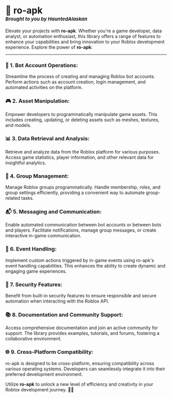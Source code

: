 # 🤖 ro-apk <span style="font-size: 15"><br>*Brought to you by HauntedAlaskan*</span>

Elevate your projects with **ro-apk**. Whether you're a game developer, data analyst, or automation enthusiast, this library offers a range of features to enhance your capabilities and bring innovation to your Roblox development experience. Explore the power of **ro-apk**:

---
### 🤖 1. **Bot Account Operations:**
   Streamline the process of creating and managing Roblox bot accounts. Perform actions such as account creation, login management, and automated activities on the platform.

### 🎮 2. **Asset Manipulation:**
   Empower developers to programmatically manipulate game assets. This includes creating, updating, or deleting assets such as meshes, textures, and models.

### 📊 3. **Data Retrieval and Analysis:**
   Retrieve and analyze data from the Roblox platform for various purposes. Access game statistics, player information, and other relevant data for insightful analytics.

### 👥 4. **Group Management:**
   Manage Roblox groups programmatically. Handle membership, roles, and group settings efficiently, providing a convenient way to automate group-related tasks.

### 📬 5. **Messaging and Communication:**
   Enable automated communication between bot accounts or between bots and players. Facilitate notifications, manage group messages, or create interactive in-game communication.

### 🎉 6. **Event Handling:**
   Implement custom actions triggered by in-game events using ro-apk's event handling capabilities. This enhances the ability to create dynamic and engaging game experiences.

### 🔐 7. **Security Features:**
   Benefit from built-in security features to ensure responsible and secure automation when interacting with the Roblox API.

### 📚 8. **Documentation and Community Support:**
   Access comprehensive documentation and join an active community for support. The library provides examples, tutorials, and forums, fostering a collaborative environment.

### 🌐 9. **Cross-Platform Compatibility:**
   ro-apk is designed to be cross-platform, ensuring compatibility across various operating systems. Developers can seamlessly integrate it into their preferred development environment.

Utilize **ro-apk** to unlock a new level of efficiency and creativity in your Roblox development journey. 🚀🌟
